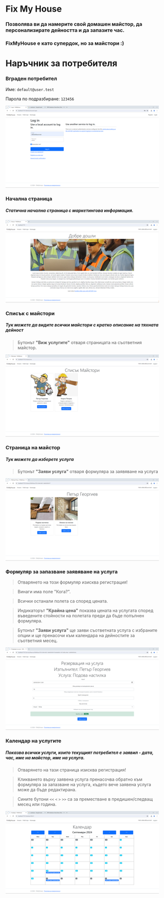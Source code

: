 # Fix My House

### Позволява ви да намерите свой домашен майстор, да персонализирате дейността и да запазите час.

### FixMyHouse е като супердок, но за майстори :)



# Наръчник за потребителя

### Вграден потребител

Име: `default@user.test`

Парола по подразбиране: `123456`

![default-login](./docs-images/default-login.png)

### Начална страница

##### Статична начална страница с маркетингова информация. 

![homepage](./docs-images/homepage.png)

### Списък с майстори

##### Тук можете да видите всички майстори с кратко описание на тяхната дейност

> Бутонът **"Виж услугите"** отваря страницата на съответния майстор.

![artisans-list](./docs-images/artisans-list.png)

### Страница на майстор

##### Тук можете да изберете услуга

> Бутонът **"Заяви услуга"** отваря формуляра за заявяване на услуга

![artisan-page](./docs-images/artisan-page.png)

### Формуляр за запазване заявяване на услуга

> Отварянето на този формуляр изисква регистрация!

> Винаги има поле "Кога?".

> Всички останали полета са според цената.

> Индикаторът **"Крайна цена"** показва цената на услугата според въведените стойности на полетата преди да бъде попълнен формуляра.

>  Бутонът **"Заяви услуга"** ще заяви съответната услуга с избраните опции и ще пренасочи към календара на дейностите за съответния месец.

![service-form](./docs-images/service-form.png)

### Календар на услугите

##### Показва всички услуги, които текущият потребител е заявил - дата, час, име на майстор, име на услуга.

> Отварянето на тази страница изисква регистрация!

> Кликването върху заявена услуга пренасочва обратно към формуляра за запазване на услуга, където вече заявена услуга може да бъде редактирана.

> Сините бутони `<<` `<` `>` `>>` са за преместване в предишен/следващ месец или година.

![services-calendar](./docs-images/services-calendar.png)